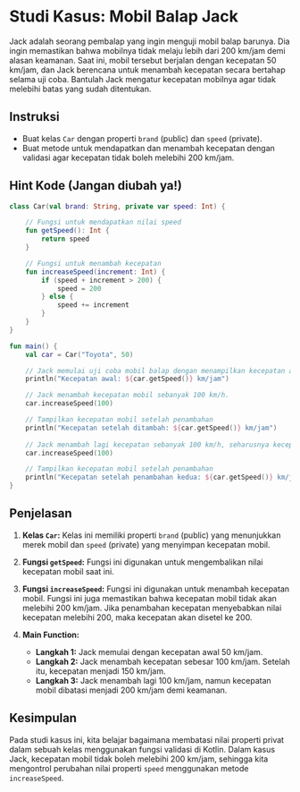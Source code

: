 
# Studi Kasus: Mobil Balap Jack

Jack adalah seorang pembalap yang ingin menguji mobil balap barunya. Dia ingin memastikan bahwa mobilnya tidak melaju lebih dari 200 km/jam demi alasan keamanan. Saat ini, mobil tersebut berjalan dengan kecepatan 50 km/jam, dan Jack berencana untuk menambah kecepatan secara bertahap selama uji coba. Bantulah Jack mengatur kecepatan mobilnya agar tidak melebihi batas yang sudah ditentukan.

## Instruksi

- Buat kelas `Car` dengan properti `brand` (public) dan `speed` (private).
- Buat metode untuk mendapatkan dan menambah kecepatan dengan validasi agar kecepatan tidak boleh melebihi 200 km/jam.

## Hint Kode (Jangan diubah ya!)

```kotlin
class Car(val brand: String, private var speed: Int) {

    // Fungsi untuk mendapatkan nilai speed
    fun getSpeed(): Int {
        return speed
    }

    // Fungsi untuk menambah kecepatan
    fun increaseSpeed(increment: Int) {
        if (speed + increment > 200) {
            speed = 200
        } else {
            speed += increment
        }
    }
}

fun main() {
    val car = Car("Toyota", 50)

    // Jack memulai uji coba mobil balap dengan menampilkan kecepatan awal
    println("Kecepatan awal: ${car.getSpeed()} km/jam")

    // Jack menambah kecepatan mobil sebanyak 100 km/h.
    car.increaseSpeed(100)

    // Tampilkan kecepatan mobil setelah penambahan
    println("Kecepatan setelah ditambah: ${car.getSpeed()} km/jam")
    
    // Jack menambah lagi kecepatan sebanyak 100 km/h, seharusnya kecepatan tidak melebihi 200 km/jam
    car.increaseSpeed(100)

    // Tampilkan kecepatan mobil setelah penambahan
    println("Kecepatan setelah penambahan kedua: ${car.getSpeed()} km/jam")
}
```

## Penjelasan

1. **Kelas `Car`:** Kelas ini memiliki properti `brand` (public) yang menunjukkan merek mobil dan `speed` (private) yang menyimpan kecepatan mobil.
   
2. **Fungsi `getSpeed`:** Fungsi ini digunakan untuk mengembalikan nilai kecepatan mobil saat ini.

3. **Fungsi `increaseSpeed`:** Fungsi ini digunakan untuk menambah kecepatan mobil. Fungsi ini juga memastikan bahwa kecepatan mobil tidak akan melebihi 200 km/jam. Jika penambahan kecepatan menyebabkan nilai kecepatan melebihi 200, maka kecepatan akan disetel ke 200.

4. **Main Function:**
   - **Langkah 1:** Jack memulai dengan kecepatan awal 50 km/jam.
   - **Langkah 2:** Jack menambah kecepatan sebesar 100 km/jam. Setelah itu, kecepatan menjadi 150 km/jam.
   - **Langkah 3:** Jack menambah lagi 100 km/jam, namun kecepatan mobil dibatasi menjadi 200 km/jam demi keamanan.

## Kesimpulan

Pada studi kasus ini, kita belajar bagaimana membatasi nilai properti privat dalam sebuah kelas menggunakan fungsi validasi di Kotlin. Dalam kasus Jack, kecepatan mobil tidak boleh melebihi 200 km/jam, sehingga kita mengontrol perubahan nilai properti `speed` menggunakan metode `increaseSpeed`.

